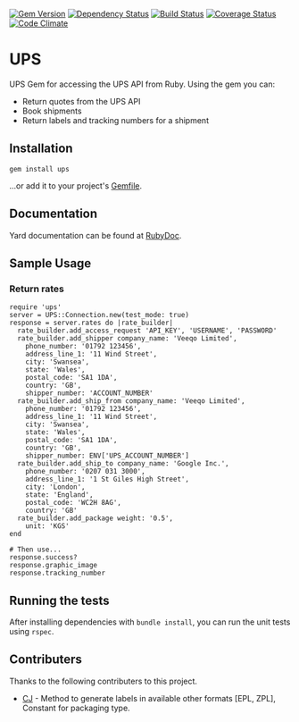 [![Gem Version](https://img.shields.io/gem/v/ups.svg?style=flat-square)](http://badge.fury.io/rb/ups)
[![Dependency Status](https://img.shields.io/gemnasium/ptrippett/ups.svg?style=flat-square)](https://gemnasium.com/ptrippett/ups)
[![Build Status](https://img.shields.io/travis/ptrippett/ups.svg?style=flat-square)](https://travis-ci.org/ptrippett/ups)
[![Coverage Status](https://img.shields.io/codeclimate/coverage/github/ptrippett/ups.svg?style=flat-square)](https://codeclimate.com/github/ptrippett/ups/coverage)
[![Code Climate](https://img.shields.io/codeclimate/github/ptrippett/ups.svg?style=flat-square)](https://codeclimate.com/github/ptrippett/ups)

# UPS

UPS Gem for accessing the UPS API from Ruby. Using the gem you can:
  - Return quotes from the UPS API
  - Book shipments
  - Return labels and tracking numbers for a shipment

## Installation

    gem install ups

...or add it to your project's [Gemfile](http://bundler.io/).

## Documentation

Yard documentation can be found at [RubyDoc](http://www.rubydoc.info/github/ptrippett/ups).

## Sample Usage

### Return rates

    require 'ups'
    server = UPS::Connection.new(test_mode: true)
    response = server.rates do |rate_builder|
      rate_builder.add_access_request 'API_KEY', 'USERNAME', 'PASSWORD'
      rate_builder.add_shipper company_name: 'Veeqo Limited',
        phone_number: '01792 123456',
        address_line_1: '11 Wind Street',
        city: 'Swansea',
        state: 'Wales',
        postal_code: 'SA1 1DA',
        country: 'GB',
        shipper_number: 'ACCOUNT_NUMBER'
      rate_builder.add_ship_from company_name: 'Veeqo Limited',
        phone_number: '01792 123456',
        address_line_1: '11 Wind Street',
        city: 'Swansea',
        state: 'Wales',
        postal_code: 'SA1 1DA',
        country: 'GB',
        shipper_number: ENV['UPS_ACCOUNT_NUMBER']
      rate_builder.add_ship_to company_name: 'Google Inc.',
        phone_number: '0207 031 3000',
        address_line_1: '1 St Giles High Street',
        city: 'London',
        state: 'England',
        postal_code: 'WC2H 8AG',
        country: 'GB'
      rate_builder.add_package weight: '0.5',
        unit: 'KGS'
    end

    # Then use...
    response.success?
    response.graphic_image
    response.tracking_number

## Running the tests

After installing dependencies with `bundle install`, you can run the unit tests using `rspec`.

## Contributers

Thanks to the following contributers to this project.

  - [CJ](https://github.com/chirag7jain) - Method to generate labels in available other formats [EPL, ZPL], Constant for packaging type.
